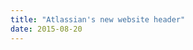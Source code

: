 ```yaml
---
title: "Atlassian's new website header"
date: 2015-08-20
---
```


<!-- https://uiwriting.tumblr.com/post/127162051539/atlassian-websites-new-header -->

